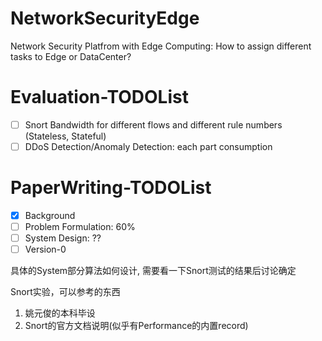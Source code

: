 # NetworkSecurityEdge
Network Security Platfrom with Edge Computing: How to assign different tasks to Edge or DataCenter?

# Evaluation-TODOList
- [ ] Snort Bandwidth for different flows and different rule numbers (Stateless, Stateful)
- [ ] DDoS Detection/Anomaly Detection: each part consumption

# PaperWriting-TODOList
- [x] Background
- [ ] Problem Formulation: 60%
- [ ] System Design: ??
- [ ] Version-0

具体的System部分算法如何设计, 需要看一下Snort测试的结果后讨论确定

Snort实验，可以参考的东西
1. 姚元俊的本科毕设
2. Snort的官方文档说明(似乎有Performance的内置record)